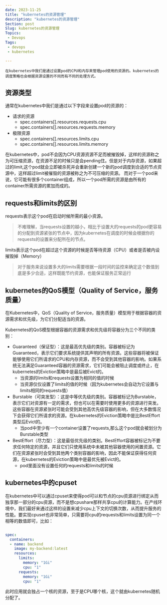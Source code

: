 ```yaml
---
date: 2023-11-25
title: "kubernetes的资源管理"
description: "kubernetes的资源管理"
Section: post
Slug: kubernetes的资源管理
Topics:
 - Devops
Tags:
 - devops
 - kubernetes

---
```


    在kubernetes中我们是通过设置pod的CPU和内存来管理pod使用的资源的。kubernetes的调度策略也会根据资源设置的不同而有不同的处理方式。

<!--more-->
## 资源类型

通常在kubernetes中我们是通过以下字段来设置pod的资源的：

- 请求的资源
  - spec.containers[].resources.requests.cpu
  - spec.containers[].resources.requests.memory
- 极限资源
  - spec.containers[].resources.limits.cpu
  - spec.containers[].resources.limits.memory

在kubernetes中，pod不会因为CPU资源资源不足而被摧毁掉，这样的资源称之为可压缩资源，在资源不足的时候只是会pending住。但是对于内存资源，如果超过的limit,这个pod就会立即被杀死并会重新创建一个新的pod调度到合适的节点资源中，这样超过limit被催毁的资源被称之为不可压缩的资源。
而对于一个pod来说，它可能有很多个container组成，所以一个pod所需的资源是由所有的container所需资源的累加而成的。

## requests和limits的区别

requests表示这个pod在启动时候所需的最小资源。
> 不难理解，当requests设置的越小，相比于设置大的requests的pod更容易的分配到资源紧张的节点中，因为kubernetes在调度的时候会根据你的requests的设置来分配所在的节点。  

limits表示这个pod在超过这个资源的时候是否等待资源（CPU）或者是否被内设摧毁掉（Memory）
> 对于服务来说设置多大的limits需要根据一段时间的监控来确定这个数值到底是多少合适，这样既能节约资源，也能保证服务正常运行

## kubernetes的QoS模型（Quality of Service，服务质量）

在Kubernetes中，QoS（Quality of Service，服务质量）模型用于根据容器的资源需求和优先级，为它们分配适当的资源。

Kubernetes的QoS模型根据容器的资源需求和优先级将容器分为三个不同的类别：

- Guaranteed（保证型）：这是最高优先级的类别。容器被标记为Guaranteed，表示它们要求系统提供其声明的所有资源。这些容器将被保证能够使用它们所请求的CPU和内存资源，而不会受到其他容器的影响。如果系统无法满足Guaranteed容器的资源需求，它们可能会被阻止调度或终止，在kubernetes的Eviction策略中是最后被Evict的。
  - 当资源的limits和requests设置为相同的值的时候
  - 当资源仅仅设置了limits的值的时候（因为kubernetes会自动为它设置与limits相同的requests值）
- Burstable（可突发型）：这是中等优先级的类别。容器被标记为Burstable，表示它们对资源有一定的需求，但也可以在需要时使用更多的资源进行突发。这些容器在资源紧张时可能会受到其他高优先级容器的影响，但在大多数情况下会获得它们所请求的资源。在kubernetes的Eviction策略中是比BestEffort类型后Evict的。
  - 当pod中至少有一个container设置了requests,那么这个pod就会被划分为Burstable类型
- BestEffort（尽力型）：这是最低优先级的类别。BestEffort容器被标记为不要求任何特定的资源，并且它们只使用系统中未被其他容器使用的闲置资源。它们在资源紧张时会受到其他两个类别容器的影响，因此不能保证获得任何资源，在kubernetes的Eviction策略中是最优先被Evict的。
  - pod里面没有设置任何的requests和limits的时候

## kubernetes中的cpuset

在kubernetes中可以通过cpuset来使得pod可以和节点的cpu资源进行绑定从而独享那一部分的cpu资源，而不是想cpushare那样共享cpu的计算能力。在产线环境中，我们最好来通过这样的设置来减少cpu上下文的切换次数，从而提升服务的性能。要实现cpuset也非常简单，只需要将cpu的requests和limits设置为同一个相等的数值即可，比如：

```yaml

spec:
  containers:
  - name: backend
    image: my-backend:latest
    resources:
      limits:
        memory: "1Gi"
        cpu: "1"
      requests:
        memory: "1Gi"
        cpu: "1"
```

此时应用就会独占一个核的资源，至于是CPU哪个核，这个就由kubernetes随机分配了。

